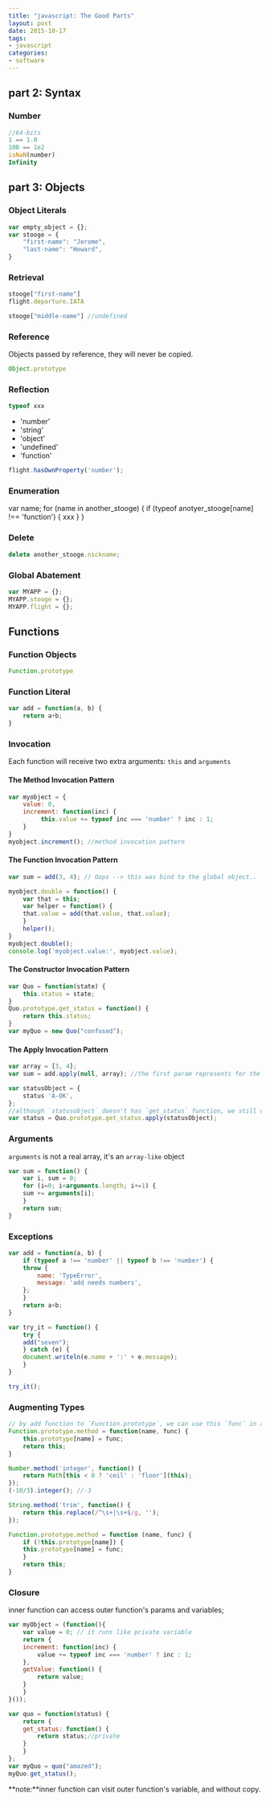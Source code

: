 ```yaml
---
title: "javascript: The Good Parts"
layout: post
date: 2015-10-17
tags:
- javascript
categories:
- software
---
```


## part 2: Syntax

### Number

```javascript
//64-bits
1 == 1.0
100 == 1e2
isNaN(number)
Infinity
```

## part 3: Objects

### Object Literals

```javascript
var empty_object = {};
var stooge = {
    "first-name": "Jerome",
    "last-name": "Howard",
}
```

### Retrieval

```javascript
stooge["first-name"]
flight.departure.IATA

stooge["middle-name"] //undefined
```

### Reference

Objects passed by reference, they will never be copied.

```javascript
Object.prototype
```

### Reflection

```javascript
typeof xxx
```

- 'number'
- 'string'
- 'object'
- 'undefined'
- 'function'

```javascript
flight.hasOwnProperty('number');
```

### Enumeration

var name;
for (name in another_stooge) {
    if (typeof anotyer_stooge[name] !== 'function') {
       xxx
    }
}

### Delete

```javascript
delete another_stooge.nickname;
```

### Global Abatement

```javascript
var MYAPP = {};
MYAPP.stooge = {};
MYAPP.flight = {};
```

## Functions

### Function Objects

```javascript
Function.prototype
```

### Function Literal

```javascript
var add = function(a, b) {
    return a+b;
}
```

### Invocation

Each function will receive two extra arguments: `this` and `arguments`

#### The Method Invocation Pattern

```javascript
var myobject = {
    value: 0,
    increment: function(inc) {
    	 this.value += typeof inc === 'number' ? inc : 1;
    }
}
myobject.increment(); //method invocation pattern
```

#### The Function Invocation Pattern

```javascript
var sum = add(3, 4); // Oops --> this was bind to the global object..

myobject.double = function() {
    var that = this;
    var helper = function() {
	that.value = add(that.value, that.value);
    }
    helper();
}
myobject.double();
console.log('myobject.value:', myobject.value);
```

#### The Constructor Invocation Pattern

```javascript
var Quo = function(state) {
    this.status = state;
}
Quo.prototype.get_status = function() {
    return this.status;
}
var myQuo = new Quo("confused");
```

#### The Apply Invocation Pattern

```javascript
var array = [3, 4];
var sum = add.apply(null, array); //the first param represents for the value you want to bind to `this`

var statusObject = {
    status 'A-OK',
};
//although `statusobject` doesn't has `get_status` function, we still could call it.
var status = Quo.prototype.get_status.apply(statusObject);
```

### Arguments

`arguments` is not a real array, it\'s an `array-like` object

```javascript
var sum = function() {
    var i, sum = 0;
    for (i=0; i<arguments.length; i+=1) {
	sum += arguments[i];
    }
    return sum;
}
```

### Exceptions

```javascript
var add = function(a, b) {
    if (typeof a !== 'number' || typeof b !== 'number') {
	throw {
	    name: 'TypeError',
	    message: 'add needs numbers',
	};
    }
    return a+b;
}

var try_it = function() {
    try {
	add("seven");
    } catch (e) {
	document.writeln(e.name + ':' + e.message);
    }
}

try_it();

```

### Augmenting Types

```javascript
// by add function to `Function.prototype`, we can use this `func` in all functions
Function.prototype.method = function(name, func) {
    this.prototype[name] = func;
    return this;
}

Number.method('integer', function() {
    return Math[this < 0 ? 'ceil' : 'floor'](this);
});
(-10/3).integer(); //-3

String.method('trim', function() {
    return this.replace(/^\s+|\s+$/g, '');
});

Function.prototype.method = function (name, func) {
    if (!this.prototype[name]) {
	this.prototype[name] = func;
    }
    return this;
}

```

### Closure

inner function can access outer function\'s params and variables;

```javascript
var myObject = (function(){
    var value = 0; // it runs like private variable
    return {
	increment: function(inc) {
	    value += typeof inc === 'number' ? inc : 1;
	},
	getValue: function() {
	    return value;
	}
    }
}());

var quo = function(status) {
    return {
	get_status: function() {
	    return status;//private
	}
    }
};
var myQuo = quo("amazed");
myQuo.get_status();

```

**note:**inner function can visit outer function\'s variable, and without copy.

